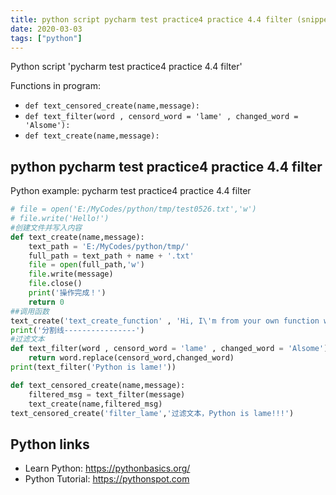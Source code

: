 ```yaml
---
title: python script pycharm test practice4 practice 4.4 filter (snippet)
date: 2020-03-03
tags: ["python"]
---
```

Python script 'pycharm test practice4 practice 4.4 filter'

Functions in program: 
* `def text_censored_create(name,message):`
* `def text_filter(word , censord_word = 'lame' , changed_word = 'Alsome'):`
* `def text_create(name,message):`

## python pycharm test practice4 practice 4.4 filter

Python example: pycharm test practice4 practice 4.4 filter

```python
# file = open('E:/MyCodes/python/tmp/test0526.txt','w')
# file.write('Hello!')
#创建文件并写入内容
def text_create(name,message):
    text_path = 'E:/MyCodes/python/tmp/'
    full_path = text_path + name + '.txt'
    file = open(full_path,'w')
    file.write(message)
    file.close()
    print('操作完成！')
    return 0
##调用函数
text_create('text_create_function' , 'Hi, I\'m from your own function which named text_create in practice_4.4_filter.py')
print('分割线----------------')
#过滤文本
def text_filter(word , censord_word = 'lame' , changed_word = 'Alsome'):
    return word.replace(censord_word,changed_word)
print(text_filter('Python is lame!'))

def text_censored_create(name,message):
    filtered_msg = text_filter(message)
    text_create(name,filtered_msg)
text_censored_create('filter_lame','过滤文本，Python is lame!!!')


```

## Python links

- Learn Python: https://pythonbasics.org/
- Python Tutorial: https://pythonspot.com
